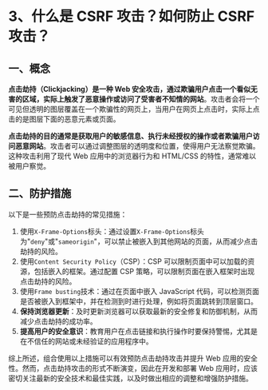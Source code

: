 # 3、什么是 CSRF 攻击？如何防止 CSRF 攻击？

## 一、概念

**点击劫持（Clickjacking）是一种 Web 安全攻击，通过欺骗用户点击一个看似无害的区域，实际上触发了恶意操作或访问了受害者不知情的网站**。攻击者会将一个可见但透明的图层覆盖在一个欺骗性的网页上，当用户在网页上点击时，实际上点击的是图层下面的恶意元素或页面。

**点击劫持的目的通常是获取用户的敏感信息、执行未经授权的操作或者欺骗用户访问恶意网站**。攻击者可以通过调整图层的透明度和位置，使得用户无法察觉欺骗。这种攻击利用了现代 Web 应用中的浏览器行为和 HTML/CSS 的特性，通常难以被用户察觉。

## 二、防护措施

以下是一些预防点击劫持的常见措施：

1. 使用`X-Frame-Options`标头：通过设置`X-Frame-Options`标头为"`deny`"或"`sameorigin`"，可以禁止被嵌入到其他网站的页面，从而减少点击劫持的风险。
2. 使用`Content Security Policy`（CSP）：CSP 可以限制页面中可以加载的资源，包括嵌入的框架。通过配置 CSP 策略，可以限制页面在嵌入框架时出现点击劫持的风险。
3. 使用`Frame busting`技术：通过在页面中嵌入 JavaScript 代码，可以检测页面是否被嵌入到框架中，并在检测到时进行处理，例如将页面跳转到顶层窗口。
4. **保持浏览器更新**：及时更新浏览器可以获取最新的安全修复和防御机制，从而减少点击劫持的成功率。
5. **提高用户的安全意识**：教育用户在点击链接和执行操作时要保持警惕，尤其是在不信任的网站或未经验证的应用程序中。

综上所述，组合使用以上措施可以有效预防点击劫持攻击并提升 Web 应用的安全性。然而，点击劫持攻击的形式不断演变，因此在开发和部署 Web 应用时，应该密切关注最新的安全技术和最佳实践，以及时做出相应的调整和增强防护措施。
